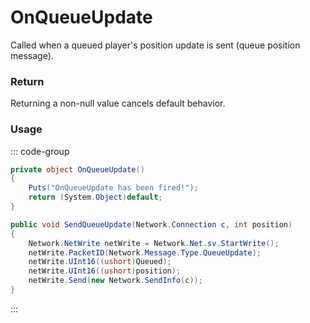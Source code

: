 <Badge type="danger" text="Carbon Compatible"/><Badge type="warning" text="Oxide Compatible"/>
# OnQueueUpdate
Called when a queued player's position update is sent (queue position message).
### Return
Returning a non-null value cancels default behavior.

### Usage
::: code-group
```csharp [Example]
private object OnQueueUpdate()
{
	Puts("OnQueueUpdate has been fired!");
	return (System.Object)default;
}
```
```csharp [Source — Assembly-CSharp @ ConnectionQueue]
public void SendQueueUpdate(Network.Connection c, int position)
{
	Network.NetWrite netWrite = Network.Net.sv.StartWrite();
	netWrite.PacketID(Network.Message.Type.QueueUpdate);
	netWrite.UInt16((ushort)Queued);
	netWrite.UInt16((ushort)position);
	netWrite.Send(new Network.SendInfo(c));
}

```
:::
